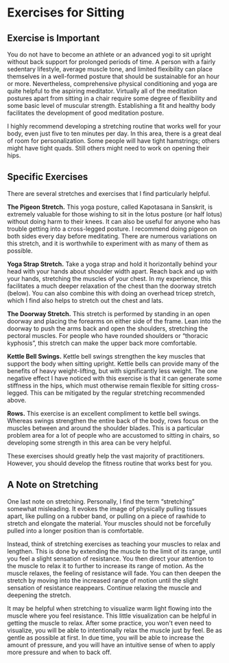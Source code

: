 # Exercises for Sitting

## Exercise is Important

You do not have to become an athlete or an advanced yogi to sit upright without back support for prolonged periods of time. A person with a fairly sedentary lifestyle, average muscle tone, and limited flexibility can place themselves in a well-formed posture that should be sustainable for an hour or more. Nevertheless, comprehensive physical conditioning and yoga are quite helpful to the aspiring meditator. Virtually all of the meditation postures apart from sitting in a chair require some degree of flexibility and some basic level of muscular strength. Establishing a fit and healthy body facilitates the development of good meditation posture. 

I highly recommend developing a stretching routine that works well for your body, even just five to ten minutes per day. In this area, there is a great deal of room for personalization. Some people will have tight hamstrings; others might have tight quads. Still others might need to work on opening their hips. 

## Specific Exercises

There are several stretches and exercises that I find particularly helpful.

<strong>The Pigeon Stretch.</strong> This yoga posture, called Kapotasana in Sanskrit, is extremely valuable for those wishing to sit in the lotus posture (or half lotus) without doing harm to their knees. It can also be useful for anyone who has trouble getting into a cross-legged posture. I recommend doing pigeon on both sides every day before meditating. There are numerous variations on this stretch, and it is worthwhile to experiment with as many of them as possible.

<strong>Yoga Strap Stretch.</strong> Take a yoga strap and hold it horizontally behind your head with your hands about shoulder width apart. Reach back and up with your hands, stretching the muscles of your chest. In my experience, this facilitates a much deeper relaxation of the chest than the doorway stretch (below). You can also combine this with doing an overhead tricep stretch, which I find also helps to stretch out the chest and lats.

<strong>The Doorway Stretch.</strong> This stretch is performed by standing in an open doorway and placing the forearms on either side of the frame. Lean into the doorway to push the arms back and open the shoulders, stretching the pectoral muscles. For people who have rounded shoulders or “thoracic kyphosis”, this stretch can make the upper back more comfortable.

<strong>Kettle Bell Swings.</strong> Kettle bell swings strengthen the key muscles that support the body when sitting upright. Kettle bells can provide many of the benefits of heavy weight-lifting, but with significantly less weight. The one negative effect I have noticed with this exercise is that it can generate some stiffness in the hips, which must otherwise remain flexible for sitting cross-legged. This can be mitigated by the regular stretching recommended above.

<strong>Rows.</strong> This exercise is an excellent compliment to kettle bell swings. Whereas swings strengthen the entire back of the body, rows focus on the muscles between and around the shoulder blades. This is a particular problem area for a lot of people who are accustomed to sitting in chairs, so developing some strength in this area can be very helpful. 

These exercises should greatly help the vast majority of practitioners. However, you should develop the fitness routine that works best for you.

## A Note on Stretching

One last note on stretching. Personally, I find the term “stretching” somewhat misleading. It evokes the image of physically pulling tissues apart, like pulling on a rubber band, or pulling on a piece of rawhide to stretch and elongate the material. Your muscles should not be forcefully pulled into a longer position than is comfortable.

Instead, think of stretching exercises as teaching your muscles to relax and lengthen. This is done by extending the muscle to the limit of its range, until you feel a slight sensation of resistance. You then direct your attention to the muscle to relax it to further to increase its range of motion. As the muscle relaxes, the feeling of resistance will fade. You can then deepen the stretch by moving into the increased range of motion until the slight sensation of resistance reappears. Continue relaxing the muscle and deepening the stretch.

It may be helpful when stretching to visualize warm light flowing into the muscle where you feel resistance. This little visualization can be helpful in getting the muscle to relax. After some practice, you won't even need to visualize, you will be able to intentionally relax the muscle just by feel. Be as gentle as possible at first. In due time, you will be able to increase the amount of pressure, and you will have an intuitive sense of when to apply more pressure and when to back off.

